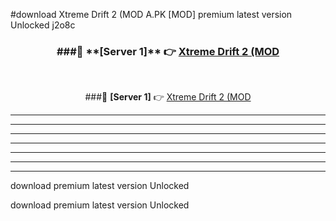 #download Xtreme Drift 2 (MOD A.PK [MOD] premium latest version Unlocked j2o8c 



<div align="center">
<h3>###🔹 **[Server 1]** 👉 <a href="https://download1apk.web.app/">Xtreme Drift 2 (MOD</a></h3><br>


###🔹 **[Server 1]** 👉 <a href="https://download1apk.web.app/">Xtreme Drift 2 (MOD</a></h3>
</div>



----------------------------------------------------------

----------------------------------------------------------

----------------------------------------------------------

----------------------------------------------------------

----------------------------------------------------------

----------------------------------------------------------

----------------------------------------------------------

download premium latest version Unlocked

download premium latest version Unlocked
